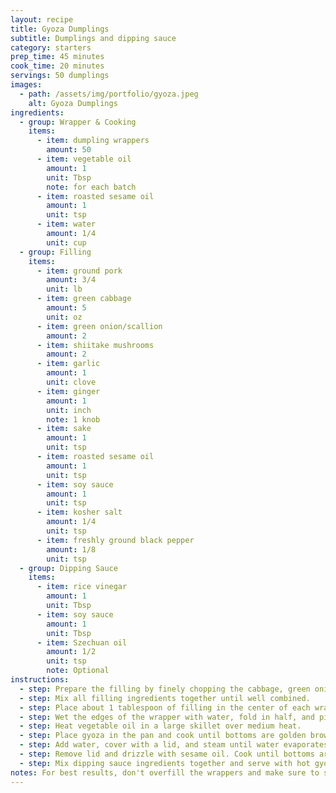 ```yaml
---
layout: recipe
title: Gyoza Dumplings
subtitle: Dumplings and dipping sauce
category: starters
prep_time: 45 minutes
cook_time: 20 minutes
servings: 50 dumplings
images:
  - path: /assets/img/portfolio/gyoza.jpeg
    alt: Gyoza Dumplings
ingredients:
  - group: Wrapper & Cooking
    items:
      - item: dumpling wrappers
        amount: 50
      - item: vegetable oil
        amount: 1
        unit: Tbsp
        note: for each batch
      - item: roasted sesame oil
        amount: 1
        unit: tsp
      - item: water
        amount: 1/4
        unit: cup
  - group: Filling
    items:
      - item: ground pork
        amount: 3/4
        unit: lb
      - item: green cabbage
        amount: 5
        unit: oz
      - item: green onion/scallion
        amount: 2
      - item: shiitake mushrooms
        amount: 2
      - item: garlic
        amount: 1
        unit: clove
      - item: ginger
        amount: 1
        unit: inch
        note: 1 knob
      - item: sake
        amount: 1
        unit: tsp
      - item: roasted sesame oil
        amount: 1
        unit: tsp
      - item: soy sauce
        amount: 1
        unit: tsp
      - item: kosher salt
        amount: 1/4
        unit: tsp
      - item: freshly ground black pepper
        amount: 1/8
        unit: tsp
  - group: Dipping Sauce
    items:
      - item: rice vinegar
        amount: 1
        unit: Tbsp
      - item: soy sauce
        amount: 1
        unit: Tbsp
      - item: Szechuan oil
        amount: 1/2
        unit: tsp
        note: Optional
instructions:
  - step: Prepare the filling by finely chopping the cabbage, green onions, mushrooms, garlic, and ginger.
  - step: Mix all filling ingredients together until well combined.
  - step: Place about 1 tablespoon of filling in the center of each wrapper.
  - step: Wet the edges of the wrapper with water, fold in half, and pinch to seal, creating pleats along the edge.
  - step: Heat vegetable oil in a large skillet over medium heat.
  - step: Place gyoza in the pan and cook until bottoms are golden brown (about 3 minutes).
  - step: Add water, cover with a lid, and steam until water evaporates (about 3 minutes).
  - step: Remove lid and drizzle with sesame oil. Cook until bottoms are crispy.
  - step: Mix dipping sauce ingredients together and serve with hot gyoza.
notes: For best results, don't overfill the wrappers and make sure to seal them well to prevent leaking during cooking.
---
```

